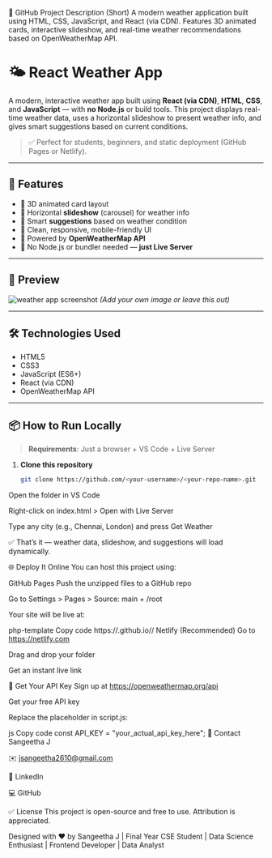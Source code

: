 📌 GitHub Project Description (Short)
A modern weather application built using HTML, CSS, JavaScript, and React (via CDN). Features 3D animated cards, interactive slideshow, and real-time weather recommendations based on OpenWeatherMap API.


# 🌤️ React Weather App 

A modern, interactive weather app built using **React (via CDN)**, **HTML**, **CSS**, and **JavaScript** — with **no Node.js** or build tools. This project displays real-time weather data, uses a horizontal slideshow to present weather info, and gives smart suggestions based on current conditions.

> ✅ Perfect for students, beginners, and static deployment (GitHub Pages or Netlify).

---

## 🚀 Features

- 🔹 3D animated card layout
- 🔹 Horizontal **slideshow** (carousel) for weather info
- 🔹 Smart **suggestions** based on weather condition
- 🔹 Clean, responsive, mobile-friendly UI
- 🔹 Powered by **OpenWeatherMap API**
- 🔹 No Node.js or bundler needed — **just Live Server**

---

## 📸 Preview

![weather app screenshot](preview.png) *(Add your own image or leave this out)*

---

## 🛠️ Technologies Used

- HTML5
- CSS3
- JavaScript (ES6+)
- React (via CDN)
- OpenWeatherMap API

---

## 📦 How to Run Locally

> **Requirements**: Just a browser + VS Code + Live Server

1. **Clone this repository**
   ```bash
   git clone https://github.com/<your-username>/<your-repo-name>.git
Open the folder in VS Code

Right-click on index.html > Open with Live Server

Type any city (e.g., Chennai, London) and press Get Weather

✅ That’s it — weather data, slideshow, and suggestions will load dynamically.

🌐 Deploy It Online
You can host this project using:

GitHub Pages
Push the unzipped files to a GitHub repo

Go to Settings > Pages > Source: main + /root

Your site will be live at:

php-template
Copy code
https://<your-username>.github.io/<repo-name>/
Netlify (Recommended)
Go to https://netlify.com

Drag and drop your folder

Get an instant live link

🔐 Get Your API Key
Sign up at https://openweathermap.org/api

Get your free API key

Replace the placeholder in script.js:

js
Copy code
const API_KEY = "your_actual_api_key_here";
📧 Contact
Sangeetha J

✉️ jsangeetha2610@gmail.com

🔗 LinkedIn

💻 GitHub

✅ License
This project is open-source and free to use. Attribution is appreciated.

Designed with ❤️ by Sangeetha J | Final Year CSE Student | Data Science Enthusiast | Frontend Developer | Data Analyst







